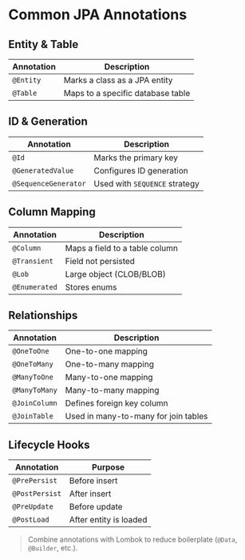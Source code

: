 # Common JPA Annotations

## Entity & Table

| Annotation     | Description |
|----------------|-------------|
| `@Entity`      | Marks a class as a JPA entity |
| `@Table`       | Maps to a specific database table |

## ID & Generation

| Annotation           | Description |
|----------------------|-------------|
| `@Id`                | Marks the primary key |
| `@GeneratedValue`    | Configures ID generation |
| `@SequenceGenerator` | Used with `SEQUENCE` strategy |

## Column Mapping

| Annotation     | Description |
|----------------|-------------|
| `@Column`      | Maps a field to a table column |
| `@Transient`   | Field not persisted |
| `@Lob`         | Large object (CLOB/BLOB) |
| `@Enumerated`  | Stores enums |

## Relationships

| Annotation     | Description |
|----------------|-------------|
| `@OneToOne`    | One-to-one mapping |
| `@OneToMany`   | One-to-many mapping |
| `@ManyToOne`   | Many-to-one mapping |
| `@ManyToMany`  | Many-to-many mapping |
| `@JoinColumn`  | Defines foreign key column |
| `@JoinTable`   | Used in many-to-many for join tables |

## Lifecycle Hooks

| Annotation       | Purpose |
|------------------|---------|
| `@PrePersist`    | Before insert |
| `@PostPersist`   | After insert |
| `@PreUpdate`     | Before update |
| `@PostLoad`      | After entity is loaded |

> Combine annotations with Lombok to reduce boilerplate (`@Data`, `@Builder`, etc.).